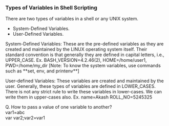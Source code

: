 ### Types of Variables in Shell Scripting
There are two types of variables in a shell or any UNIX system.
  * System-Defined Variables.
  * User-Defined Variables.
<p>System-Defined Variables: 
These are the pre-defined variables as they are created and maintained by the LINUX operating system itself.
Their standard convention is that generally they are defined in capital letters, i.e., UPPER_CASE.
Ex. BASH_VERSION=4.2.46(2), HOME=/home/user1, PWD=/home/my_dir 
[Note: To know the system variables, use commands such as **set, env, and printenv**]</p>

<p>User-defined Variables:
  These variables are created and maintained by the user. Generally, these types of variables are defined in LOWER_CASES. 
  There is not any strict rule to write these variables in lower-cases. We can write them in upper-cases also. Ex. name=Akash  
ROLL_NO=5245325 </p>

Q. How to pass a value of one variable to another? \
var1=abc \
var var2;var2=var1 
